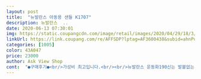 ```yaml
---
layout: post 
title:  "뉴발란스 아동용 샌들 K1707" 
description: 뉴발란스  ..
date: 2020-06-13 07:30:01 
img: https://static.coupangcdn.com/image/retail/images/2020/04/29/18/3/1b4b7322-d7c1-4502-ac25-525fcc181aec.jpg 
linkUrl: https://link.coupang.com/re/AFFSDP?lptag=AF3600438&subid=ahnPublicAsk&pageKey=1555908298&itemId=2661077194&vendorItemId=70638230940&traceid=V0-113-212371b0952af794 
categories: [1005] 
color: 43A047 
price: 23000 
author: Ask View Shop 
cont:  "●구매후기●<br/>가성비 최고입니다.<br/><br/>뉴발란스 운동화190신는 발볼없는 여자아이라 사이즈때문에 고민했는데 200이 맞네요.<br/> 190은 꽉 맞아 올해밖에 안되겠어요.<br/> 발볼있는 아이라면 다른 스타일이 나으실듯해요.<br/> 무게감은 있는데 쿠션이 있어 편하다고하네요.<br/><br/>모두 마음에 들어요.<br/><br/>사진엔 좀 번들거려서 광택이 심해 촌스럽지 않을까 고민하다 구매했는데 실물이 더 이뻐요  핑크색이뻐요  가격도 여기서 젤 저렴하고 딸램도 좋아하네용<br/>색깔, 재질, 바닥<br/>앞코 찍찍이도 밴드로 연결되어있오 편하구요  바닥면도 미끄럽지 않겠어요<br/>찍은사진보다는 쬐끔 어두운 핑크라 더 맘에들어요<br/>평소 200신는 아이 여유있게 잘맞고요.<br/><br/>가성비 최고입니다.<br/><br/>뉴발란스 운동화190신는 발볼없는 여자아이라 사이즈때문에 고민했는데 200이 맞네요.<br/> 190은 꽉 맞아 올해밖에 안되겠어요.<br/> 발볼있는 아이라면 다른 스타일이 나으실듯해요.<br/> 무게감은 있는데 쿠션이 있어 편하다고하네요.<br/><br/>모두 마음에 들어요.<br/><br/>사진엔 좀 번들거려서 광택이 심해 촌스럽지 않을까 고민하다 구매했는데 실물이 더 이뻐요  핑크색이뻐요  가격도 여기서 젤 저렴하고 딸램도 좋아하네용<br/>색깔, 재질, 바닥<br/>앞코 찍찍이도 밴드로 연결되어있오 편하구요  바닥면도 미끄럽지 않겠어요<br/>찍은사진보다는 쬐끔 어두운 핑크라 더 맘에들어요<br/>평소 200신는 아이 여유있게 잘맞고요.<br/><br/>" 
---
```

